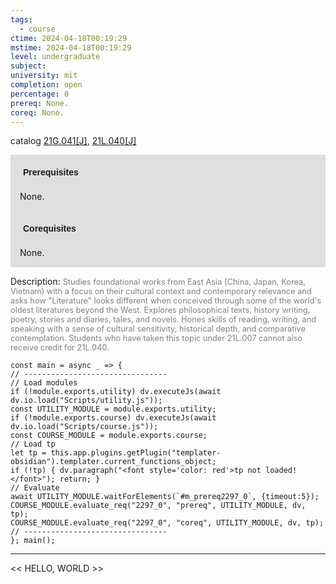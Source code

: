 ```yaml
---
tags:
  - course
ctime: 2024-04-18T00:19:29
mstime: 2024-04-18T00:19:29
level: undergraduate
subject: 
university: mit
completion: open
percentage: 0
prereq: None.
coreq: None.
---
```


catalog [21G.041[J]](http://student.mit.edu/catalog/m21Ga.html#21G.041), [21L.040[J]](http://student.mit.edu/catalog/m21La.html#21L.040)

<span style="display: block; padding: 15px; background-color: rgb(100, 100, 100, 0.2);"><font id="m_prereq2297_0" style="display: block; font-family: Arial, sans-serif; font-weight: bold; padding: 5px">Prerequisites</font><br><span id="prereq2297_0">None.</span></span>
<span style="display: block; padding: 15px; background-color: rgb(100, 100, 100, 0.2);"><font id="m_coreq2297_0" style="display: block; font-family: Arial, sans-serif; font-weight: bold; padding: 5px">Corequisites</font><br><span id="coreq2297_0">None.</span></span>

<font style="">Description:</font>
<font style="color: grey; font-size: 0.8rem;">Studies foundational works from East Asia (China, Japan, Korea, Vietnam) with a focus on their cultural context and contemporary relevance and asks how "Literature" looks different when conceived through some of the world's oldest literatures beyond the West. Explores philosophical texts, history writing, poetry, stories and diaries, tales, and novels. Hones skills of reading, writing, and speaking with a sense of cultural sensitivity, historical depth, and comparative contemplation. Students who have taken this topic under 21L.007 cannot also receive credit for 21L.040.</font>

```dataviewjs
const main = async _ => {
// --------------------------------
// Load modules
if (!module.exports.utility) dv.executeJs(await dv.io.load("Scripts/utility.js"));
const UTILITY_MODULE = module.exports.utility;
if (!module.exports.course) dv.executeJs(await dv.io.load("Scripts/course.js"));
const COURSE_MODULE = module.exports.course;
// Load tp
let tp = this.app.plugins.getPlugin("templater-obsidian").templater.current_functions_object;
if (!tp) { dv.paragraph("<font style='color: red'>tp not loaded!</font>"); return; }
// Evaluate
await UTILITY_MODULE.waitForElements(`#m_prereq2297_0`, {timeout:5});
COURSE_MODULE.evaluate_req("2297_0", "prereq", UTILITY_MODULE, dv, tp);
COURSE_MODULE.evaluate_req("2297_0", "coreq", UTILITY_MODULE, dv, tp);
// --------------------------------
}; main();
```

---

<< HELLO, WORLD >>
